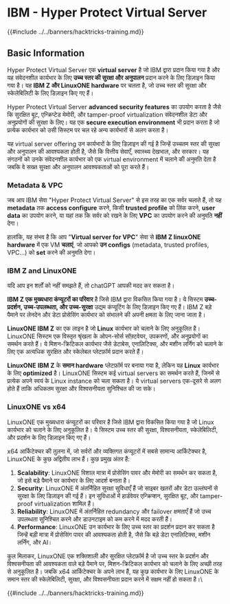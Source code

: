 # IBM - Hyper Protect Virtual Server

{{#include ../../banners/hacktricks-training.md}}

## Basic Information

Hyper Protect Virtual Server एक **virtual server** है जो IBM द्वारा प्रदान किया गया है और यह संवेदनशील कार्यभार के लिए **उच्च स्तर की सुरक्षा और अनुपालन** प्रदान करने के लिए डिज़ाइन किया गया है। यह **IBM Z और LinuxONE hardware** पर चलता है, जो उच्च स्तर की सुरक्षा और स्केलेबिलिटी के लिए डिज़ाइन किए गए हैं।

Hyper Protect Virtual Server **advanced security features** का उपयोग करता है जैसे कि सुरक्षित बूट, एन्क्रिप्टेड मेमोरी, और tamper-proof virtualization संवेदनशील डेटा और अनुप्रयोगों की सुरक्षा के लिए। यह एक **secure execution environment** भी प्रदान करता है जो प्रत्येक कार्यभार को उसी सिस्टम पर चल रहे अन्य कार्यभारों से अलग करता है।

यह virtual server offering उन कार्यभारों के लिए डिज़ाइन की गई है जिन्हें उच्चतम स्तर की सुरक्षा और अनुपालन की आवश्यकता होती है, जैसे कि वित्तीय सेवाएँ, स्वास्थ्य देखभाल, और सरकार। यह संगठनों को उनके संवेदनशील कार्यभार को एक virtual environment में चलाने की अनुमति देता है जबकि वे सख्त सुरक्षा और अनुपालन आवश्यकताओं को पूरा करते हैं।

### Metadata & VPC

जब आप IBM सेवा "Hyper Protect Virtual Server" से इस तरह का एक सर्वर चलाते हैं, तो यह **metadata** तक **access configure** करने, किसी **trusted profile** को लिंक करने, **user data** का उपयोग करने, या यहां तक कि सर्वर को रखने के लिए **VPC** का उपयोग करने की अनुमति **नहीं** देगा।

हालांकि, यह संभव है कि आप "**Virtual server for VPC**" सेवा से **IBM Z linuxONE hardware** में एक VM **चलाएं**, जो आपको **उन configs** (metadata, trusted profiles, VPC...) को **set** करने की अनुमति देगा।

### IBM Z and LinuxONE

यदि आप इन शर्तों को नहीं समझते हैं, तो chatGPT आपकी मदद कर सकता है।

**IBM Z एक मुख्यधारा कंप्यूटरों का परिवार** है जिसे IBM द्वारा विकसित किया गया है। ये सिस्टम **उच्च-प्रदर्शन, उच्च-उपलब्धता, और उच्च-सुरक्षा** उद्यम कंप्यूटिंग के लिए डिज़ाइन किए गए हैं। IBM Z बड़े पैमाने पर लेनदेन और डेटा प्रोसेसिंग कार्यभार को संभालने की अपनी क्षमता के लिए जाना जाता है।

**LinuxONE IBM Z** का एक लाइन है जो **Linux** कार्यभार को चलाने के लिए अनुकूलित है। LinuxONE सिस्टम एक विस्तृत श्रृंखला के ओपन-सोर्स सॉफ़्टवेयर, उपकरणों, और अनुप्रयोगों का समर्थन करते हैं। ये मिशन-क्रिटिकल कार्यभार जैसे डेटाबेस, एनालिटिक्स, और मशीन लर्निंग को चलाने के लिए एक अत्यधिक सुरक्षित और स्केलेबल प्लेटफ़ॉर्म प्रदान करते हैं।

**LinuxONE** **IBM Z** के **समान hardware** प्लेटफ़ॉर्म पर बनाया गया है, लेकिन यह **Linux** कार्यभार के लिए **optimized** है। LinuxONE सिस्टम कई virtual servers का समर्थन करते हैं, जिनमें से प्रत्येक अपने स्वयं के Linux instance को चला सकता है। ये virtual servers एक-दूसरे से अलग होते हैं ताकि अधिकतम सुरक्षा और विश्वसनीयता सुनिश्चित की जा सके।

### LinuxONE vs x64

LinuxONE एक मुख्यधारा कंप्यूटरों का परिवार है जिसे IBM द्वारा विकसित किया गया है जो Linux कार्यभार को चलाने के लिए अनुकूलित है। ये सिस्टम उच्च स्तर की सुरक्षा, विश्वसनीयता, स्केलेबिलिटी, और प्रदर्शन के लिए डिज़ाइन किए गए हैं।

x64 आर्किटेक्चर की तुलना में, जो सर्वरों और व्यक्तिगत कंप्यूटरों में सबसे सामान्य आर्किटेक्चर है, LinuxONE के कुछ अद्वितीय लाभ हैं। कुछ प्रमुख अंतर हैं:

1. **Scalability**: LinuxONE विशाल मात्रा में प्रोसेसिंग पावर और मेमोरी का समर्थन कर सकता है, जो इसे बड़े पैमाने पर कार्यभार के लिए आदर्श बनाता है।
2. **Security**: LinuxONE में अंतर्निहित सुरक्षा सुविधाएँ हैं जो साइबर खतरों और डेटा उल्लंघनों से सुरक्षा के लिए डिज़ाइन की गई हैं। इन सुविधाओं में हार्डवेयर एन्क्रिप्शन, सुरक्षित बूट, और tamper-proof virtualization शामिल हैं।
3. **Reliability**: LinuxONE में अंतर्निहित redundancy और failover क्षमताएँ हैं जो उच्च उपलब्धता सुनिश्चित करने और डाउनटाइम को कम करने में मदद करती हैं।
4. **Performance**: LinuxONE उन कार्यभार के लिए उच्च स्तर का प्रदर्शन प्रदान कर सकता है जिन्हें बड़ी मात्रा में प्रोसेसिंग पावर की आवश्यकता होती है, जैसे कि बड़े डेटा एनालिटिक्स, मशीन लर्निंग, और AI।

कुल मिलाकर, LinuxONE एक शक्तिशाली और सुरक्षित प्लेटफ़ॉर्म है जो उच्च स्तर के प्रदर्शन और विश्वसनीयता की आवश्यकता वाले बड़े पैमाने पर, मिशन-क्रिटिकल कार्यभार को चलाने के लिए अच्छी तरह से अनुकूलित है। जबकि x64 आर्किटेक्चर के अपने लाभ हैं, यह कुछ कार्यभार के लिए LinuxONE के समान स्तर की स्केलेबिलिटी, सुरक्षा, और विश्वसनीयता प्रदान करने में सक्षम नहीं हो सकता है।\\

{{#include ../../banners/hacktricks-training.md}}
